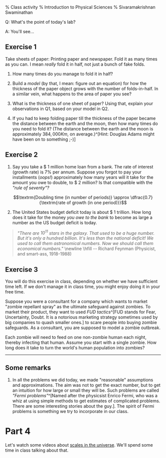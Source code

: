 % Class activity
% Introduction to Physical Sciences
% Sivaramakrishnan Swaminathan



Q: What's the point of today's lab?

A: You'll see...

## Exercise 1

Take sheets of paper: Printing paper and newspaper. Fold it as many times as you can. I mean *really* fold it in half, not just a bunch of fake folds.

1. How many times do you manage to fold it in half?

2. Build a _model_ (by that, I mean: figure out an equation) for how the thickness of the paper object grows with the number of folds-in-half. In a similar vein, what happens to the area of paper you see?

3. What is the thickness of one sheet of paper? Using that, explain your observations in Q1, based on your model in Q2.

4. If you had to keep folding paper till the thickness of the paper became the distance between the earth and the moon, then how many times do you need to fold it? (The distance between the earth and the moon is approximately $384,000 Km$, on average.)^[Hint: Douglas Adams might have been on to something ;-)]

## Exercise 2

1. Say you take a \$ 1 million home loan from a bank. The rate of interest (growth rate) is 7% per annum. Suppose you forgot to pay your installments (_oops!_) approximately how many years will it take for the amount you owe to double, to \$ 2 million? Is that compatible with the _"rule of seventy"?_

$$\textrm{Doubling time (in number of periods)} \approx \dfrac{0.7}{\textrm{rate of growth (in one period)}}$$

2. The United States budget deficit today is about \$ 1 trillion. How long does it take for the money _you owe to the bank_ to become as large a number as the US budget deficit is today.

>	_"There are $10^11$ stars in the galaxy. That used to be a huge number. But it's only a hundred billion. It's less than the national deficit! We used to call them astronomical numbers. Now we should call them economical numbers."_ \newline
\hfill -- Richard Feynman (Physicist, and smart-ass, 1918-1988)

## Exercise 3

You will do this exercise in class, depending on whether we have sufficient time left. If we don't manage it in class time, you might enjoy doing it in your free time.

Suppose you were a consultant for a company which wants to market "zombie repellant spray" as the ultimate safeguard against zombies. To market their product, they want to used _FUD tactics_^[FUD stands for Fear, Uncertainty, Doubt. It is a notorious marketing strategy sometimes used by big companies to quash smaller ones.] to scare people into buying zombie safeguards. As a consultant, you are supposed to model a zombie outbreak.

Each zombie will need to feed on one non-zombie human each night, thereby infecting that human. Assume you start with a single zombie. How long does it take to turn the world's human population into zombies?


---

## Some remarks

1. In all the problems we did today, we made "reasonable" assumptions and approximations. The aim was not to get the exact number, but to get an intuition for how large or small they will be. Such problems are called _"Fermi problems"_^[Named after the physicsist Enrico Fermi, who was a whiz at using simple methods to get estimates of complicated problems. There are some interesting stories about the guy.]. The spirit of Fermi problems is something we try to incorporate in our class.

# Part 4

Let's watch some videos about [scales in the universe](http://scaleofuniverse.com/).
We'll spend some time in class talking about that.




